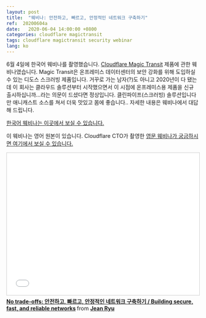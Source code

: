 ```yaml
---
layout: post
title:  "웨비나: 안전하고, 빠르고, 안정적인 네트워크 구축하기"
ref:  20200604a
date:   2020-06-04 14:00:00 +0800
categories: cloudflare magictransit
tags: cloudflare magictransit security webinar
lang: ko
---
```


6월 4일에 한국어 웨비나를 촬영했습니다. [Cloudflare Magic Transit](https://www.cloudflare.com/magic-transit/) 제품에 관한 웨비나였습니다. Magic Transit은 온프레미스 데이터센터의 보안 강화를 위해 도입하실 수 있는 디도스 스크러빙 제품입니다. 거꾸로 가는 남자(?)도 아니고 2020년이 다 됐는데 이 회사는 클라우드 솔루션부터 시작했으면서 이 시점에 온프레미스용 제품을 신규 출시하십니까...라는 의문이 드셨다면 정상입니다. 클린파이프(스크러빙) 솔루션입니다만 애니캐스트 소스를 쳐서 더욱 맛있고 몸에 좋습니다.. 자세한 내용은 웨비나에서 대답해 드립니다.

[한국어 웨비나는 이곳에서 보실 수 있습니다.](https://www.cloudflare.com/webinars/no-trade-offs-building-secure-fast-and-reliable-networks-kr/)

이 웨비나는 영어 원본이 있습니다. Cloudflare CTO가 촬영한 [영문 웨비나가 궁금하시면 여기에서 보실 수 있습니다.](https://www.cloudflare.com/webinars/no-trade-offs-building-secure-fast-and-reliable-networks/)

<iframe src="//www.slideshare.net/slideshow/embed_code/key/2qm67lzKROPSzA" width="595" height="373" frameborder="0" marginwidth="0" marginheight="0" scrolling="no" style="border:1px solid #CCC; border-width:1px; margin-bottom:5px; max-width: 100%;" allowfullscreen> </iframe> <div style="margin-bottom:5px"> <strong> <a href="//www.slideshare.net/JiyoungRyu6/no-tradeoffs-building-secure-fast-and-reliable-networks-234986436" title="No trade-offs: 안전하고, 빠르고, 안정적인 네트워크 구축하기 / Building secure, fast, and reliable networks" target="_blank">No trade-offs: 안전하고, 빠르고, 안정적인 네트워크 구축하기 / Building secure, fast, and reliable networks</a> </strong> from <strong><a href="https://www.slideshare.net/JiyoungRyu6" target="_blank">Jean Ryu</a></strong> </div>

